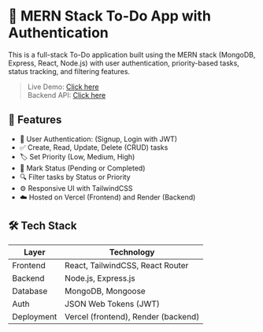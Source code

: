 # 📝 MERN Stack To-Do App with Authentication

This is a full-stack To-Do application built using the MERN stack (MongoDB, Express, React, Node.js) with user authentication, priority-based tasks, status tracking, and filtering features.

> Live Demo: [Click here](https://to-do-frontend-five-opal.vercel.app/login)  
> Backend API: [Click here](https://to-do-backend-fyse.onrender.com/)


## 🚀 Features

- 🔐 User Authentication: (Signup, Login with JWT)
- ✅ Create, Read, Update, Delete (CRUD) tasks
- 🏷️ Set Priority (Low, Medium, High)
- 📌 Mark Status (Pending or Completed)
- 🔍 Filter tasks by Status or Priority
- ⚙️ Responsive UI with TailwindCSS
- ☁️ Hosted on Vercel (Frontend) and Render (Backend)



## 🛠️ Tech Stack

| Layer       | Technology                      |
|-------------|----------------------------------|
| Frontend    | React, TailwindCSS, React Router |
| Backend     | Node.js, Express.js              |
| Database    | MongoDB, Mongoose                |
| Auth        | JSON Web Tokens (JWT)            |
| Deployment  | Vercel (frontend), Render (backend) |



